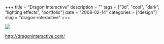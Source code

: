 +++
title = "Dragon Interactive"
description = ""
tags = ["3d", "cool", "dark", "lighting effects", "portfolio"]
date = "2008-02-14"
categories = ["design"]
slug = "dragon-interactive"
+++


 

  <div id="screens-thumbs" class="clearfix">
    <div class="txt-center" id="design-submission"><a href="http://dragoninteractive.com/"><img id='bluga-thumbnail-953' class='bluga-thumbnail large' src='//konigi.com/media/bluga/
wt47f279e926593_0.jpg'/></a></div>  
  </div>   
<p><a href="http://dragoninteractive.com/">http://dragoninteractive.com/</a></p>




